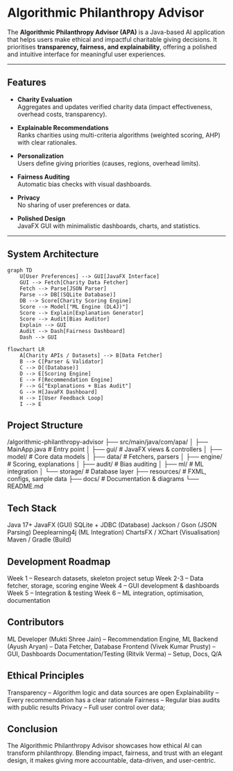 # Algorithmic Philanthropy Advisor

The **Algorithmic Philanthropy Advisor (APA)** is a Java-based AI application that helps users make ethical and impactful charitable giving decisions. It prioritises **transparency, fairness, and explainability**, offering a polished and intuitive interface for meaningful user experiences.

---

## Features
- **Charity Evaluation**  
  Aggregates and updates verified charity data (impact effectiveness, overhead costs, transparency).  

- **Explainable Recommendations**  
  Ranks charities using multi-criteria algorithms (weighted scoring, AHP) with clear rationales.  

- **Personalization**  
  Users define giving priorities (causes, regions, overhead limits).  

- **Fairness Auditing**  
  Automatic bias checks with visual dashboards.  

- **Privacy**  
  No sharing of user preferences or data.  

- **Polished Design**  
  JavaFX GUI with minimalistic dashboards, charts, and statistics.  

---

## System Architecture
```mermaid
graph TD
    U[User Preferences] --> GUI[JavaFX Interface]
    GUI --> Fetch[Charity Data Fetcher]
    Fetch --> Parse[JSON Parser]
    Parse --> DB[(SQLite Database)]
    DB --> Score[Charity Scoring Engine]
    Score --> Model["ML Engine (DL4J)"]
    Score --> Explain[Explanation Generator]
    Score --> Audit[Bias Auditor]
    Explain --> GUI
    Audit --> Dash[Fairness Dashboard]
    Dash --> GUI
```

```mermaid
flowchart LR
    A[Charity APIs / Datasets] --> B[Data Fetcher]
    B --> C[Parser & Validator]
    C --> D[(Database)]
    D --> E[Scoring Engine]
    E --> F[Recommendation Engine]
    F --> G["Explanations + Bias Audit"]
    G --> H[JavaFX Dashboard]
    H --> I[User Feedback Loop]
    I --> E

```

## Project Structure
/algorithmic-philanthropy-advisor
├── src/main/java/com/apa/
│   ├── MainApp.java         # Entry point
│   ├── gui/                 # JavaFX views & controllers
│   ├── model/               # Core data models
│   ├── data/                # Fetchers, parsers
│   ├── engine/              # Scoring, explanations
│   ├── audit/               # Bias auditing
│   ├── ml/                  # ML integration
│   └── storage/             # Database layer
├── resources/               # FXML, configs, sample data
├── docs/                    # Documentation & diagrams
└── README.md

## Tech Stack

Java 17+
JavaFX (GUI)
SQLite + JDBC (Database)
Jackson / Gson (JSON Parsing)
Deeplearning4j (ML Integration)
ChartsFX / XChart (Visualisation)
Maven / Gradle (Build)

## Development Roadmap

Week 1 – Research datasets, skeleton project setup
Week 2-3 – Data fetcher, storage, scoring engine
Week 4 – GUI development & dashboards
Week 5 – Integration & testing
Week 6 – ML integration, optimisation, documentation

## Contributors

ML Developer (Mukti Shree Jain) – Recommendation Engine, ML
Backend (Ayush Aryan) – Data Fetcher, Database
Frontend (Vivek Kumar Prusty) – GUI, Dashboards
Documentation/Testing (Ritvik Verma) – Setup, Docs, Q/A

## Ethical Principles

Transparency – Algorithm logic and data sources are open
Explainability – Every recommendation has a clear rationale
Fairness – Regular bias audits with public results
Privacy – Full user control over data;

## Conclusion

The Algorithmic Philanthropy Advisor showcases how ethical AI can transform philanthropy.
Blending impact, fairness, and trust with an elegant design, it makes giving more accountable, data-driven, and user-centric.
